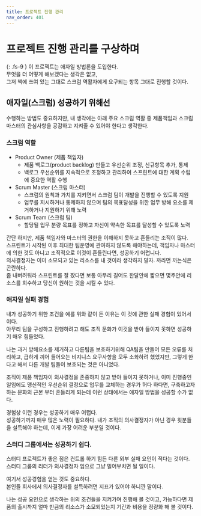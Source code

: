 ```yaml
---
title: 프로젝트 진행 관리
nav_order: 401
---
```

# 프로젝트 진행 관리를 구상하며
{: .fs-9 }
이 프로젝트는 애자일 방법론을 도입한다. 
<br/>무엇을 더 어떻게 해보겠다는 생각은 없고,
<br/>그저 책에 쓰여 있는 그대로 스크럼 역활자에게 요구되는 항목 그대로 진행할 것이다.

## 애자일(스크럼) 성공하기 위해선
수행하는 방법도 중요하지만, 내 생각에는 아래 주요 스크럼 역활 중 제품책임과 스크럼 마스터의 관심사항을 공감하고 지켜줄 수 있어야 한다고 생각한다.

### 스크럼 역할
- Product Owner (제품 책임자)
  - 제품 백로그(product backlog) 만들고 우선순위 조정, 신규항목 추가, 통제
  - 백로그 우선순위를 지속적으로 조정하고 관리하여 스프린트에 대한 계획 수립에 중요한 역활 수행
- Scrum Master (스크럼 마스터)
  - 스크럼의 원칙과 가치를 지키면서 스크럼 팀이 개발을 진행할 수 있도록 지원
  - 업무를 지시하거나 통제하지 않으며 팀의 목표달성을 위한 업무 방해 요소를 제거하거나 지원하기 위해 노력
- Scrum Team (스크럼 팀)
  - 할당될 업무 분량 목표를 정하고 자신이 약속한 목표를 달성할 수 있도록 노력

간단 하지만, 제품 책임자와 마스터의 권한을 이해하지 못하고 흔들리는 조직이 많다.
<br />스프린트가 시작된 이후 최대한 팀운영에 관여하지 않도록 해야하는데, 책임자나 마스터에 의한 것도 아니고 조직적으로 이것이 흔들린다면, 성공하기 어렵니다. 
<br />의사결정자는 이미 소모되고 있는 리소스를 내 것이라 생각하지 말자. 까라면 까는식은 곤란하다.<br /> 좀 내버려둬라 스프린트를 잘 짰다면 보통 아무리 길어도 한달안에 짧으면 몇주안에 리소스를 회수하고 당신이 원하는 것을 시킬 수 있다.

### 애자일 실패 경험
내가 성공하기 위한 조건을 예를 위와 같이 든 이유는 이 것에 관한 실패 경험이 있어서 이다.
<br />아무리 팀을 구성하고 진행하려고 해도 조직 문화가 이것을 받아 들이지 못하면 성공하기 매우 힘들었다.

나는 과거 방해요소를 제거하고 다른팀을 보호하기위해 QA팀을 만들어 모든 오류를 처리하고, 급하게 끼어 들어오는 비지니스 요구사항을 모두 소화하려 했었지만, 그렇게 한다고 해서 다른 개발 팀들이 보호되는 것은 아니었다.

조직이 제품 책임자이 의사결정을 존중하지 않고 받아 들이지 못하거나, 이미 진행중인 일임에도 맹신적인 우선순위 결정으로 업무를 교체하는 경우가 허다 하다면, 구축하고자 하는 문화의 근본 부터 흔들리게 되는데 이런 상태에서는 애자일 방법을 성공할 수가 없다.

경험상 이런 경우는 성공하기 매우 어렵다.
<br/>성공하기까지 매우 많은 노력이 필요하다. 내가 조직의 의사결정자가 아닌 경우 윗분들을 설득해야 하는데, 이게 가장 어려운 부분일 것이다.

### 스터디 그룹에서는 성공하기 쉽다.
스터디 프로젝트가 좋은 점은 컨트롤 하기 힘든 다른 외부 실패 요인이 적다는 것이다.
<br/>스터디 그룹의 리더가 의사결정자 임으로 그냥 밀어부치면 될 일이다.

여기서 성공경험을 얻는 것도 중요하다.
<br/>본인들 회사에서 의사결정자를 설득하려면 지표가 있어야 하니깐 말이다.

나는 성공 요인으로 생각하는 위의 조건들을 지켜가며 진행해 볼 것이고, 가능하다면 제품의 출시까지 얼마 만큼의 리소스가 소모되었는지 기간과 비용을 정량화 해 볼 것이다.